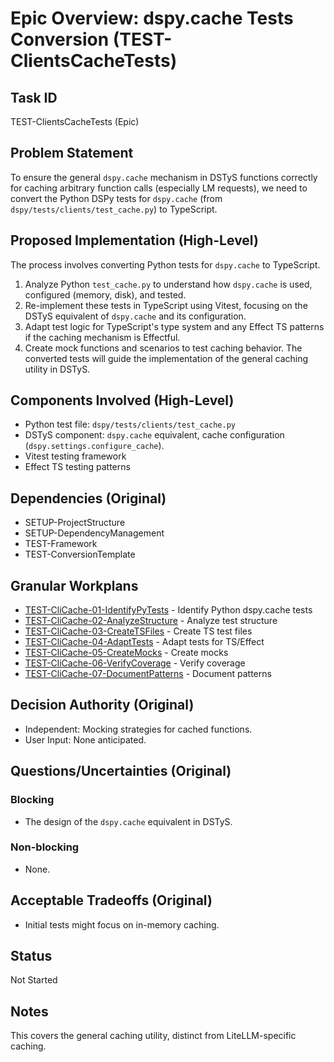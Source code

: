 # Epic Overview: dspy.cache Tests Conversion (TEST-ClientsCacheTests)

## Task ID
TEST-ClientsCacheTests (Epic)

## Problem Statement
To ensure the general `dspy.cache` mechanism in DSTyS functions correctly for caching arbitrary function calls (especially LM requests), we need to convert the Python DSPy tests for `dspy.cache` (from `dspy/tests/clients/test_cache.py`) to TypeScript.

## Proposed Implementation (High-Level)
The process involves converting Python tests for `dspy.cache` to TypeScript.
1.  Analyze Python `test_cache.py` to understand how `dspy.cache` is used, configured (memory, disk), and tested.
2.  Re-implement these tests in TypeScript using Vitest, focusing on the DSTyS equivalent of `dspy.cache` and its configuration.
3.  Adapt test logic for TypeScript's type system and any Effect TS patterns if the caching mechanism is Effectful.
4.  Create mock functions and scenarios to test caching behavior.
The converted tests will guide the implementation of the general caching utility in DSTyS.

## Components Involved (High-Level)
- Python test file: `dspy/tests/clients/test_cache.py`
- DSTyS component: `dspy.cache` equivalent, cache configuration (`dspy.settings.configure_cache`).
- Vitest testing framework
- Effect TS testing patterns

## Dependencies (Original)
- SETUP-ProjectStructure
- SETUP-DependencyManagement
- TEST-Framework
- TEST-ConversionTemplate

## Granular Workplans
- [TEST-CliCache-01-IdentifyPyTests](../../Documentation/Plans/TEST-CliCache-01-IdentifyPyTests.md) - Identify Python dspy.cache tests
- [TEST-CliCache-02-AnalyzeStructure](../../Documentation/Plans/TEST-CliCache-02-AnalyzeStructure.md) - Analyze test structure
- [TEST-CliCache-03-CreateTSFiles](../../Documentation/Plans/TEST-CliCache-03-CreateTSFiles.md) - Create TS test files
- [TEST-CliCache-04-AdaptTests](../../Documentation/Plans/TEST-CliCache-04-AdaptTests.md) - Adapt tests for TS/Effect
- [TEST-CliCache-05-CreateMocks](../../Documentation/Plans/TEST-CliCache-05-CreateMocks.md) - Create mocks
- [TEST-CliCache-06-VerifyCoverage](../../Documentation/Plans/TEST-CliCache-06-VerifyCoverage.md) - Verify coverage
- [TEST-CliCache-07-DocumentPatterns](../../Documentation/Plans/TEST-CliCache-07-DocumentPatterns.md) - Document patterns

## Decision Authority (Original)
- Independent: Mocking strategies for cached functions.
- User Input: None anticipated.

## Questions/Uncertainties (Original)
### Blocking
- The design of the `dspy.cache` equivalent in DSTyS.
### Non-blocking
- None.

## Acceptable Tradeoffs (Original)
- Initial tests might focus on in-memory caching.

## Status
Not Started

## Notes
This covers the general caching utility, distinct from LiteLLM-specific caching.